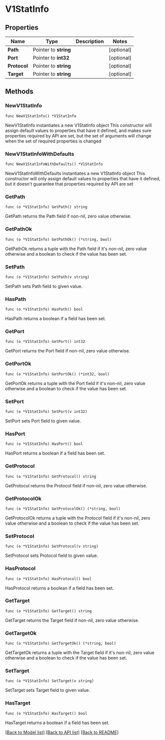 # V1StatInfo

## Properties

Name | Type | Description | Notes
------------ | ------------- | ------------- | -------------
**Path** | Pointer to **string** |  | [optional] 
**Port** | Pointer to **int32** |  | [optional] 
**Protocol** | Pointer to **string** |  | [optional] 
**Target** | Pointer to **string** |  | [optional] 

## Methods

### NewV1StatInfo

`func NewV1StatInfo() *V1StatInfo`

NewV1StatInfo instantiates a new V1StatInfo object
This constructor will assign default values to properties that have it defined,
and makes sure properties required by API are set, but the set of arguments
will change when the set of required properties is changed

### NewV1StatInfoWithDefaults

`func NewV1StatInfoWithDefaults() *V1StatInfo`

NewV1StatInfoWithDefaults instantiates a new V1StatInfo object
This constructor will only assign default values to properties that have it defined,
but it doesn't guarantee that properties required by API are set

### GetPath

`func (o *V1StatInfo) GetPath() string`

GetPath returns the Path field if non-nil, zero value otherwise.

### GetPathOk

`func (o *V1StatInfo) GetPathOk() (*string, bool)`

GetPathOk returns a tuple with the Path field if it's non-nil, zero value otherwise
and a boolean to check if the value has been set.

### SetPath

`func (o *V1StatInfo) SetPath(v string)`

SetPath sets Path field to given value.

### HasPath

`func (o *V1StatInfo) HasPath() bool`

HasPath returns a boolean if a field has been set.

### GetPort

`func (o *V1StatInfo) GetPort() int32`

GetPort returns the Port field if non-nil, zero value otherwise.

### GetPortOk

`func (o *V1StatInfo) GetPortOk() (*int32, bool)`

GetPortOk returns a tuple with the Port field if it's non-nil, zero value otherwise
and a boolean to check if the value has been set.

### SetPort

`func (o *V1StatInfo) SetPort(v int32)`

SetPort sets Port field to given value.

### HasPort

`func (o *V1StatInfo) HasPort() bool`

HasPort returns a boolean if a field has been set.

### GetProtocol

`func (o *V1StatInfo) GetProtocol() string`

GetProtocol returns the Protocol field if non-nil, zero value otherwise.

### GetProtocolOk

`func (o *V1StatInfo) GetProtocolOk() (*string, bool)`

GetProtocolOk returns a tuple with the Protocol field if it's non-nil, zero value otherwise
and a boolean to check if the value has been set.

### SetProtocol

`func (o *V1StatInfo) SetProtocol(v string)`

SetProtocol sets Protocol field to given value.

### HasProtocol

`func (o *V1StatInfo) HasProtocol() bool`

HasProtocol returns a boolean if a field has been set.

### GetTarget

`func (o *V1StatInfo) GetTarget() string`

GetTarget returns the Target field if non-nil, zero value otherwise.

### GetTargetOk

`func (o *V1StatInfo) GetTargetOk() (*string, bool)`

GetTargetOk returns a tuple with the Target field if it's non-nil, zero value otherwise
and a boolean to check if the value has been set.

### SetTarget

`func (o *V1StatInfo) SetTarget(v string)`

SetTarget sets Target field to given value.

### HasTarget

`func (o *V1StatInfo) HasTarget() bool`

HasTarget returns a boolean if a field has been set.


[[Back to Model list]](../README.md#documentation-for-models) [[Back to API list]](../README.md#documentation-for-api-endpoints) [[Back to README]](../README.md)



